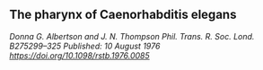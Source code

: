 ## The pharynx of Caenorhabditis elegans
_Donna G. Albertson and J. N. Thompson_ 
_Phil. Trans. R. Soc. Lond. B275299–325_
_Published: 10 August 1976  https://doi.org/10.1098/rstb.1976.0085_
